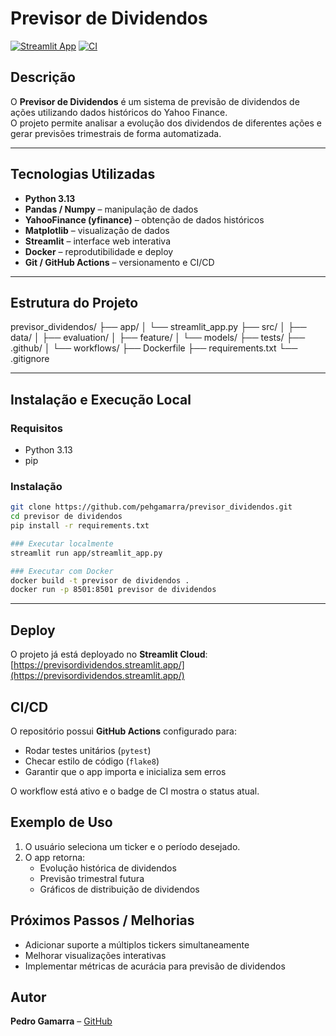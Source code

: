 # Previsor de Dividendos

[![Streamlit App](https://img.shields.io/badge/Streamlit-App-blue)](https://previsordividendos.streamlit.app/)
[![CI](https://github.com/pehgamarra/previsor_dividendos/actions/workflows/ci.yml/badge.svg)](https://github.com/pehgamarra/previsor_dividendos/actions/workflows/ci.yml)

## Descrição
O **Previsor de Dividendos** é um sistema de previsão de dividendos de ações utilizando dados históricos do Yahoo Finance.  
O projeto permite analisar a evolução dos dividendos de diferentes ações e gerar previsões trimestrais de forma automatizada.

---

## Tecnologias Utilizadas
- **Python 3.13**
- **Pandas / Numpy** – manipulação de dados
- **YahooFinance (yfinance)** – obtenção de dados históricos
- **Matplotlib** – visualização de dados
- **Streamlit** – interface web interativa
- **Docker** – reprodutibilidade e deploy
- **Git / GitHub Actions** – versionamento e CI/CD

---

## Estrutura do Projeto

previsor_dividendos/
├── app/
│   └── streamlit_app.py
├── src/
│   ├── data/
│   ├── evaluation/
│   ├── feature/
│   └── models/
├── tests/
├── .github/
│   └── workflows/
├── Dockerfile
├── requirements.txt
└── .gitignore

---

## Instalação e Execução Local

### Requisitos
- Python 3.13
- pip

### Instalação
```bash
git clone https://github.com/pehgamarra/previsor_dividendos.git
cd previsor de dividendos
pip install -r requirements.txt

### Executar localmente
streamlit run app/streamlit_app.py

### Executar com Docker
docker build -t previsor de dividendos .
docker run -p 8501:8501 previsor de dividendos
```
---

## Deploy
O projeto já está deployado no **Streamlit Cloud**:  
[https://previsordividendos.streamlit.app/](https://previsordividendos.streamlit.app/)

## CI/CD
O repositório possui **GitHub Actions** configurado para:
- Rodar testes unitários (`pytest`)
- Checar estilo de código (`flake8`)
- Garantir que o app importa e inicializa sem erros

O workflow está ativo e o badge de CI mostra o status atual.

## Exemplo de Uso
1. O usuário seleciona um ticker e o período desejado.
2. O app retorna:
   - Evolução histórica de dividendos
   - Previsão trimestral futura
   - Gráficos de distribuição de dividendos

## Próximos Passos / Melhorias
- Adicionar suporte a múltiplos tickers simultaneamente
- Melhorar visualizações interativas
- Implementar métricas de acurácia para previsão de dividendos

## Autor
**Pedro Gamarra** – [GitHub](https://github.com/pehgamarra)
